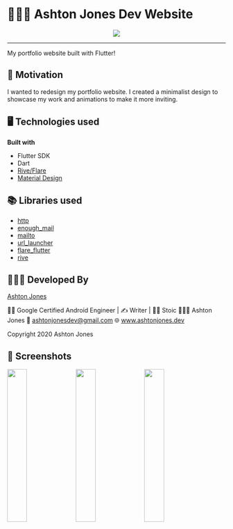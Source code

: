 # 👨🏻‍💻 Ashton Jones Dev Website

<p align="center"><img src="./gif/spikechat_demo.gif"></p>

-------
My portfolio website built with Flutter!

## 🚀 Motivation
I wanted to redesign my portfolio website. I created a minimalist design to showcase my work and animations to make it more inviting.

## 🖥 Technologies used

<b>Built with</b>
- Flutter SDK
- Dart
- [Rive/Flare](https://rive.app/explore/popular/trending/all)
- [Material Design](https://material.io/)

## 📚 Libraries used

* [http](https://pub.dev/packages/http)
* [enough_mail](https://pub.dev/packages/enough_mail)
* [mailto](https://pub.dev/packages/mailto)
* [url_launcher](https://pub.dev/packages/url_launcher)
* [flare_flutter](https://pub.dev/packages/flare_flutter)
* [rive](https://pub.dev/packages/rive)  


## 👨🏻‍💻 Developed By
[Ashton Jones](https://www.ashtonjones.dev/) 

👨‍💻 Google Certified Android Engineer |
✍ Writer |
🧘‍♂️ Stoic
👨🏻‍💻 Ashton Jones
📩 ashtonjonesdev@gmail.com
🌐 www.ashtonjones.dev

Copyright 2020 Ashton Jones


## 📸 Screenshots
<img src="./screenshots/spikechat_main_screenshot.jpg" width="30%" height="30%">&ensp;<img src="./screenshots/Screenshot_20200912-124429.jpg" width="30%" height="30%">&ensp;<img src="./screenshots/Screenshot_20200912-124122.jpg" width="30%" height="30%">&ensp;




